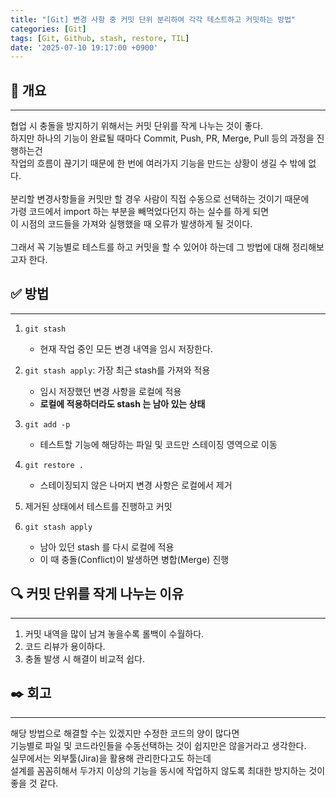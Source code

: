 ```yaml
---
title: "[Git] 변경 사항 중 커밋 단위 분리하여 각각 테스트하고 커밋하는 방법"
categories: [Git]
tags: [Git, Github, stash, restore, TIL]
date: '2025-07-10 19:17:00 +0900'
---
```


## 📝 개요

---

협업 시 충돌을 방지하기 위해서는 커밋 단위를 작게 나누는 것이 좋다.
<br>
하지만 하나의 기능이 완료될 때마다 Commit, Push, PR, Merge, Pull 등의 과정을 진행하는건
<br>
작업의 흐름이 끊기기 때문에 한 번에 여러가지 기능을 만드는 상황이 생길 수 밖에 없다.
<br>
<br>
분리할 변경사항들을 커밋만 할 경우 사람이 직접 수동으로 선택하는 것이기 때문에
<br>
가령 코드에서 import 하는 부분을 빼먹었다던지 하는 실수를 하게 되면
<br>
이 시점의 코드들을 가져와 실행했을 때 오류가 발생하게 될 것이다.
<br>
<br>
그래서 꼭 기능별로 테스트를 하고 커밋을 할 수 있어야 하는데 그 방법에 대해 정리해보고자 한다.

## ✅ 방법

---

1. `git stash`
   - 현재 작업 중인 모든 변경 내역을 임시 저장한다.

2. `git stash apply`: 가장 최근 stash를 가져와 적용
   - 임시 저장했던 변경 사항을 로컬에 적용
   - **로컬에 적용하더라도 stash 는 남아 있는 상태**

3. `git add -p`
   - 테스트할 기능에 해당하는 파일 및 코드만 스테이징 영역으로 이동

4. `git restore .`
   - 스테이징되지 않은 나머지 변경 사항은 로컬에서 제거

5. 제거된 상태에서 테스트를 진행하고 커밋

6. `git stash apply`
   - 남아 있던 stash 를 다시 로컬에 적용
   - 이 때 충돌(Conflict)이 발생하면 병합(Merge) 진행

## 🔍 커밋 단위를 작게 나누는 이유

---

1. 커밋 내역을 많이 남겨 놓을수록 롤백이 수월하다.
2. 코드 리뷰가 용이하다.
3. 충돌 발생 시 해결이 비교적 쉽다.

## ✒️ 회고

---

해당 방법으로 해결할 수는 있겠지만 수정한 코드의 양이 많다면
<br>
기능별로 파일 및 코드라인들을 수동선택하는 것이 쉽지만은 않을거라고 생각한다.
<br>
실무에서는 외부툴(Jira)을 활용해 관리한다고도 하는데
<br>
설계를 꼼꼼히해서 두가지 이상의 기능을 동시에 작업하지 않도록 최대한 방지하는 것이 좋을 것 같다.
